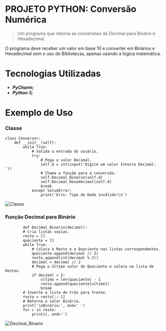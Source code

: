 # PROJETO PYTHON: Conversão Numérica

> Um programa que retorna as conversões de Decimal para Binário e Hexadecimal.

  O programa deve receber um valor em base 10 e converter em Binários e Hexadecimal sem o uso de Bibliotecas, 
apenas usando a lógica matemática.

# Tecnologias Utilizadas
* **_PyCharm;_**
* **_Python 3;_**

# Exemplo de Uso
### Classe
```
class Conversor:
    def __init__(self):
        while True:
            # Valida a entrada do usuário.
            try:
                # Pega o valor Decimal.
                self.d = int(input('Digite um valor Inteiro Decimal: '))
                # Chama a função para a conversão.
                self.Decimal_Binario(self.d)
                self.Decimal_Hexadecimal(self.d)
                break
            except ValueError:
                print('Erro: Tipo de Dado inválido!\n')
```
![Classe](https://github.com/ThiagoLozano/Conversor-Numerico/blob/master/Screenshot/Classe.PNG)

### Função Decimal para Binário
```
        def Decimal_Binario(decimal):
        # Cria listas vazias.
        resto = []
        quociente = []
        while True:
            # Coloca o Resto e o Quociente nas listas correspondentes.
            quociente.append(decimal // 2)
            resto.append(int(decimal % 2))
            decimal = decimal // 2
            # Pega o último valor do Quociente e coloca na lista de Restos.
            if decimal < 2:
                ultimo = len(quociente) - 1
                resto.append(quociente[ultimo])
                break
        # Inverte a lista de trás para frente.
        resto = resto[::-1]
        # Retorna o valor Binário.
        print('\nBinário:', end=' ')
        for c in resto:
            print(c, end='')
```
![Decimal_Binario](https://github.com/ThiagoLozano/Conversor-Numerico/blob/master/Screenshot/Funcao_Binario.PNG)
